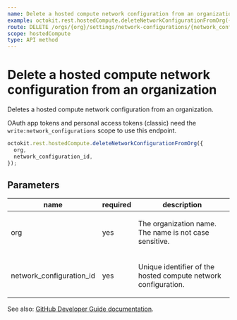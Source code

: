 ```yaml
---
name: Delete a hosted compute network configuration from an organization
example: octokit.rest.hostedCompute.deleteNetworkConfigurationFromOrg({ org, network_configuration_id })
route: DELETE /orgs/{org}/settings/network-configurations/{network_configuration_id}
scope: hostedCompute
type: API method
---
```


# Delete a hosted compute network configuration from an organization

Deletes a hosted compute network configuration from an organization.

OAuth app tokens and personal access tokens (classic) need the `write:network_configurations` scope to use this endpoint.

```js
octokit.rest.hostedCompute.deleteNetworkConfigurationFromOrg({
  org,
  network_configuration_id,
});
```

## Parameters

<table>
  <thead>
    <tr>
      <th>name</th>
      <th>required</th>
      <th>description</th>
    </tr>
  </thead>
  <tbody>
    <tr><td>org</td><td>yes</td><td>

The organization name. The name is not case sensitive.

</td></tr>
<tr><td>network_configuration_id</td><td>yes</td><td>

Unique identifier of the hosted compute network configuration.

</td></tr>
  </tbody>
</table>

See also: [GitHub Developer Guide documentation](https://docs.github.com/rest/orgs/network-configurations#delete-a-hosted-compute-network-configuration-from-an-organization).
